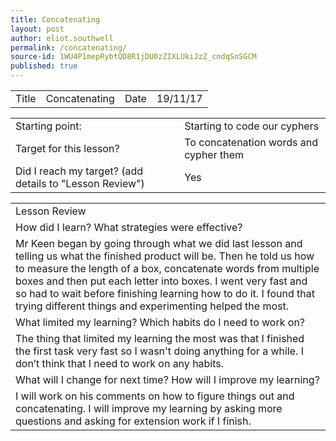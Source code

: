 ```yaml
---
title: Concatenating
layout: post
author: eliot.southwell
permalink: /concatenating/
source-id: 1WU4P1mepRybtQD8R1jDU0zZIXLUkiJzZ_cndqSnSGCM
published: true
---
```

<table>
  <tr>
    <td>Title</td>
    <td>Concatenating</td>
    <td>Date</td>
    <td>19/11/17</td>
  </tr>
</table>


<table>
  <tr>
    <td>Starting point:</td>
    <td>Starting to code our cyphers</td>
  </tr>
  <tr>
    <td>Target for this lesson?</td>
    <td>To concatenation words and cypher them</td>
  </tr>
  <tr>
    <td>Did I reach my target? 
(add details to "Lesson Review")</td>
    <td>Yes</td>
  </tr>
</table>


<table>
  <tr>
    <td>Lesson Review</td>
  </tr>
  <tr>
    <td>How did I learn? What strategies were effective? </td>
  </tr>
  <tr>
    <td>Mr Keen began by going through what we did last lesson and telling us what the finished product will be. Then he told us how to measure the length of a box, concatenate words from multiple boxes and then put each letter into boxes. I went very fast and so had to wait before finishing learning how to do it. I found that trying different things and experimenting helped the most.</td>
  </tr>
  <tr>
    <td>What limited my learning? Which habits do I need to work on? </td>
  </tr>
  <tr>
    <td>The thing that limited my learning the most was that I finished the first task very fast so I wasn't doing anything for a while. I don’t think that I need to work on any habits.</td>
  </tr>
  <tr>
    <td>What will I change for next time? How will I improve my learning?</td>
  </tr>
  <tr>
    <td>I will work on his comments on how to figure things out and concatenating. I will improve my learning by asking more questions and asking for extension work if I finish.</td>
  </tr>
</table>


